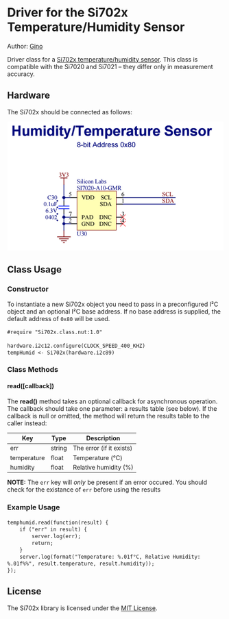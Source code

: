 Driver for the Si702x Temperature/Humidity Sensor
=================================================

Author: [Gino](https://github.com/imp-gino/)

Driver class for a [Si702x temperature/humidity sensor](http://www.silabs.com/Support%20Documents/TechnicalDocs/Si7021-A20.pdf). This class is compatible with the Si7020 and Si7021 &ndash; they differ only in measurement accuracy.

## Hardware

The Si702x should be connected as follows:

![Si7020 Circuit](./circuit.png)

## Class Usage

### Constructor

To instantiate a new Si702x object you need to pass in a preconfigured I&sup2;C object and an optional I&sup2;C base address. If no base address is supplied, the default address of `0x80` will be used.

```squirrel
#require "Si702x.class.nut:1.0"

hardware.i2c12.configure(CLOCK_SPEED_400_KHZ)
tempHumid <- Si702x(hardware.i2c89)
```

### Class Methods

#### read([callback])

The **read()** method takes an optional callback for asynchronous operation. The callback should take one parameter: a results table (see below). If the callback is null or omitted, the method will return the results table to the caller instead:

| Key         | Type   | Description              |
| ----------- | ------ | ------------------------ |
| err         | string | The error (if it exists) |
| temperature | float  | Temperature (°C)         |
| humidity    | float  | Relative humidity (%)    |

**NOTE:** The ```err``` key will *only* be present if an error occured. You should check for the existance of ```err``` before using the results

### Example Usage
```squirrel
temphumid.read(function(result) {
    if ("err" in result) {
        server.log(err);
        return;
    }
    server.log(format("Temperature: %.01f°C, Relative Humidity: %.01f%%", result.temperature, result.humidity));
});
```

## License

The Si702x library is licensed under the [MIT License](./LICENSE).
